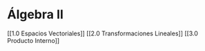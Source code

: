 # Álgebra II
[[1.0 Espacios Vectoriales]]
[[2.0 Transformaciones Lineales]]
[[3.0 Producto Interno]]